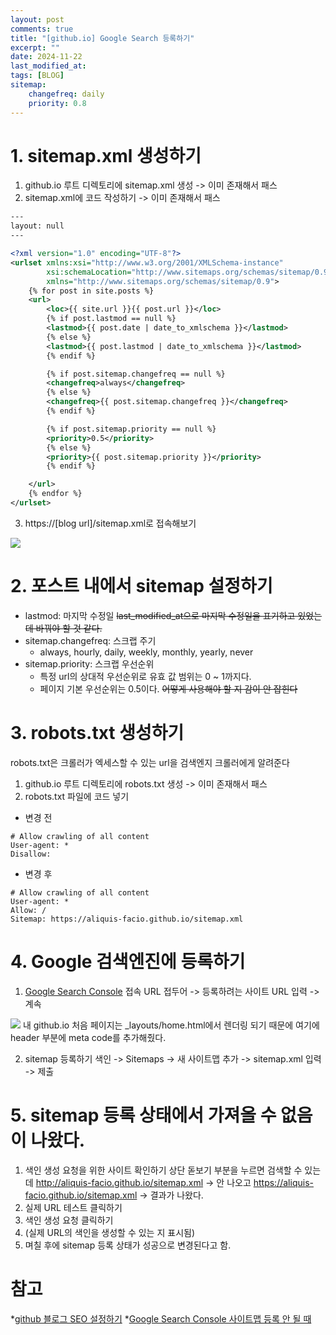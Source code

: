 ```yaml
---
layout: post
comments: true
title: "[github.io] Google Search 등록하기"
excerpt: ""
date: 2024-11-22
last_modified_at: 
tags: [BLOG]
sitemap:
    changefreq: daily
    priority: 0.8
---
```


# 1. sitemap.xml 생성하기
1. github.io 루트 디렉토리에 sitemap.xml 생성
-> 이미 존재해서 패스
2. sitemap.xml에 코드 작성하기
-> 이미 존재해서 패스
```xml
---
layout: null
---

<?xml version="1.0" encoding="UTF-8"?>
<urlset xmlns:xsi="http://www.w3.org/2001/XMLSchema-instance"
        xsi:schemaLocation="http://www.sitemaps.org/schemas/sitemap/0.9 http://www.sitemaps.org/schemas/sitemap/0.9/sitemap.xsd"
        xmlns="http://www.sitemaps.org/schemas/sitemap/0.9">
    {% for post in site.posts %}
    <url>
        <loc>{{ site.url }}{{ post.url }}</loc>
        {% if post.lastmod == null %}
        <lastmod>{{ post.date | date_to_xmlschema }}</lastmod>
        {% else %}
        <lastmod>{{ post.lastmod | date_to_xmlschema }}</lastmod>
        {% endif %}

        {% if post.sitemap.changefreq == null %}
        <changefreq>always</changefreq>
        {% else %}
        <changefreq>{{ post.sitemap.changefreq }}</changefreq>
        {% endif %}

        {% if post.sitemap.priority == null %}
        <priority>0.5</priority>
        {% else %}
        <priority>{{ post.sitemap.priority }}</priority>
        {% endif %}

    </url>
    {% endfor %}
</urlset>
```
3. https://[blog url]/sitemap.xml로 접속해보기
<img src = "https://cdn.jsdelivr.net/gh/aliquis-facio/aliquis-facio.github.io@master/_image/2024-11-22-1.png?raw=true">

# 2. 포스트 내에서 sitemap 설정하기
* lastmod: 마지막 수정일
~~last_modified_at으로 마지막 수정일을 표기하고 있었는데 바꿔야 할 것 같다.~~
* sitemap.changefreq: 스크랩 주기
    * always, hourly, daily, weekly, monthly, yearly, never
* sitemap.priority: 스크랩 우선순위
    * 특정 url의 상대적 우선순위로 유효 값 범위는 0 ~ 1까지다.
    * 페이지 기본 우선순위는 0.5이다.
~~어떻게 사용해야 할 지 감이 안 잡힌다~~

# 3. robots.txt 생성하기
robots.txt은 크롤러가 엑세스할 수 있는 url을 검색엔지 크롤러에게 알려준다
1. github.io 루트 디렉토리에 robots.txt 생성
-> 이미 존재해서 패스
2. robots.txt 파일에 코드 넣기
* 변경 전
```
# Allow crawling of all content
User-agent: *
Disallow: 
```

* 변경 후
```
# Allow crawling of all content
User-agent: *
Allow: /
Sitemap: https://aliquis-facio.github.io/sitemap.xml
```

# 4. Google 검색엔진에 등록하기
1. [Google Search Console](https://search.google.com/search-console) 접속
URL 접두어 -> 등록하려는 사이트 URL 입력 -> 계속
<img src = "https://cdn.jsdelivr.net/gh/aliquis-facio/aliquis-facio.github.io@master/_image/2024-11-22-2.png?raw=true">
내 github.io 처음 페이지는 _layouts/home.html에서 렌더링 되기 때문에 여기에 header 부분에 meta code를 추가해줬다.

2. sitemap 등록하기
색인 -> Sitemaps -> 새 사이트맵 추가 -> sitemap.xml 입력 -> 제출

# 5. sitemap 등록 상태에서 가져올 수 없음이 나왔다.
1. 색인 생성 요청을 위한 사이트 확인하기
상단 돋보기 부분을 누르면 검색할 수 있는데
http://aliquis-facio.github.io/sitemap.xml -> 안 나오고
https://aliquis-facio.github.io/sitemap.xml -> 결과가 나왔다.
2. 실제 URL 테스트 클릭하기
3. 색인 생성 요청 클릭하기
4. (실제 URL의 색인을 생성할 수 있는 지 표시됨)
5. 며칠 후에 sitemap 등록 상태가 성공으로 변경된다고 함.

# 참고
*[github 블로그 SEO 설정하기](https://ch3coo2ca.github.io/2022-05-02/github-blog-seo-settings)
*[Google Search Console 사이트맵 등록 안 될 때](https://gh96.tistory.com/59)